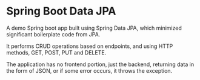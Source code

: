 # Spring Boot Data JPA
A demo Spring boot app built using Spring Data JPA, which minimized significant boilerplate code from JPA.

It performs CRUD operations based on endpoints, and using HTTP methods, GET, POST, PUT and DELETE.

The application has no frontend portion, just the backend, returning data in the form of JSON, or if some error occurs, it throws the exception.

